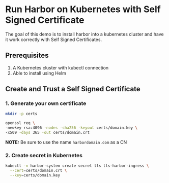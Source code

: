 # Run Harbor on Kubernetes with Self Signed Certificate
The goal of this demo is to install harbor into a kubernetes cluster and have it work correctly with Self Signed Certificates.

## Prerequisites
1. A Kubernetes cluster with kubectl connection
2. Able to install using Helm

## Create and Trust a Self Signed Certificate
### 1. Generate your own certificate
```bash
mkdir -p certs

openssl req \
-newkey rsa:4096 -nodes -sha256 -keyout certs/domain.key \
-x509 -days 365 -out certs/domain.crt
```
<b>NOTE:</b> Be sure to use the name `harbordomain.com` as a CN

### 2. Create secret in Kubernetes
```bash
kubectl -n harbor-system create secret tls tls-harbor-ingress \
  --cert=certs/domain.crt \
  --key=certs/domain.key
```
